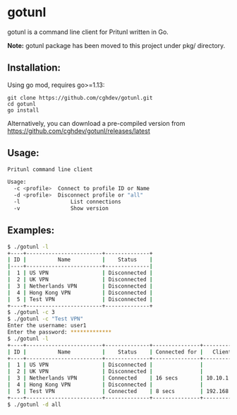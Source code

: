 # gotunl

gotunl is a command line client for Pritunl written in Go.

**Note:** gotunl package has been moved to this project under pkg/ directory.

## Installation:

Using go mod, requires go>=1.13:

```
git clone https://github.com/cghdev/gotunl.git
cd gotunl
go install
```

Alternatively, you can download a pre-compiled version from https://github.com/cghdev/gotunl/releases/latest


##  Usage:

```bash
Pritunl command line client

Usage:
  -c <profile>	Connect to profile ID or Name
  -d <profile>	Disconnect profile or "all"
  -l 		        List connections
  -v 		        Show version
```


## Examples:

```bash
$ ./gotunl -l
+----+------------------------+--------------+
| ID |          Name          |    Status    |
|----+------------------------+--------------|
|  1 | US VPN                 | Disconnected |
|  2 | UK VPN                 | Disconnected |
|  3 | Netherlands VPN        | Disconnected |
|  4 | Hong Kong VPN          | Disconnected |
|  5 | Test VPN               | Disconnected |
+----+------------------------+--------------+
$ ./gotunl -c 3
$ ./gotunl -c "Test VPN"
Enter the username: user1
Enter the password: *************
$ ./gotunl -l
+----+------------------------+--------------+---------------+---------------+---------------+
| ID |          Name          |    Status    | Connected for |   Client IP   |   Server IP   |
+----+------------------------+--------------+---------------+---------------+---------------+
|  1 | US VPN                 | Disconnected |               |               |               |
|  2 | UK VPN                 | Disconnected |               |               |               |
|  3 | Netherlands VPN        | Connected    | 16 secs       | 10.10.1.5     | 172.16.25.1   |
|  4 | Hong Kong VPN          | Disconnected |               |               |               |
|  5 | Test VPN               | Connected    | 8 secs        | 192.168.65.3  | 172.16.32.1   |
+----+------------------------+--------------+---------------+---------------+---------------+
$ ./gotunl -d all
```

